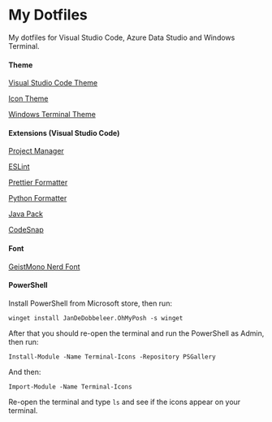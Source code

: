 # My Dotfiles

My dotfiles for Visual Studio Code, Azure Data Studio and Windows Terminal.

#### Theme

[Visual Studio Code Theme](https://marketplace.visualstudio.com/items?itemName=fabiospampinato.vscode-monokai-night)

[Icon Theme](https://marketplace.visualstudio.com/items?itemName=PKief.material-icon-theme)

[Windows Terminal Theme](https://github.com/NickSeagull/windows-terminal-monokai-night)

#### Extensions (Visual Studio Code)

[Project Manager](https://marketplace.visualstudio.com/items?itemName=PKief.material-icon-theme)

[ESLint](https://marketplace.visualstudio.com/items?itemName=dbaeumer.vscode-eslint)

[Prettier Formatter](https://marketplace.visualstudio.com/items?itemName=esbenp.prettier-vscode)

[Python Formatter](https://marketplace.visualstudio.com/items?itemName=ms-python.black-formatter)

[Java Pack](https://marketplace.visualstudio.com/items?itemName=vscjava.vscode-java-pack)

[CodeSnap](https://marketplace.visualstudio.com/items?itemName=adpyke.codesnap)

#### Font

[GeistMono Nerd Font](https://github.com/ryanoasis/nerd-fonts/releases/download/v3.2.1/GeistMono.zip)

#### PowerShell

Install PowerShell from Microsoft store, then run:

`winget install JanDeDobbeleer.OhMyPosh -s winget`

After that you should re-open the terminal and run the PowerShell as Admin, then run:

`Install-Module -Name Terminal-Icons -Repository PSGallery`

And then:

`Import-Module -Name Terminal-Icons`

Re-open the terminal and type `ls` and see if the icons appear on your terminal.
